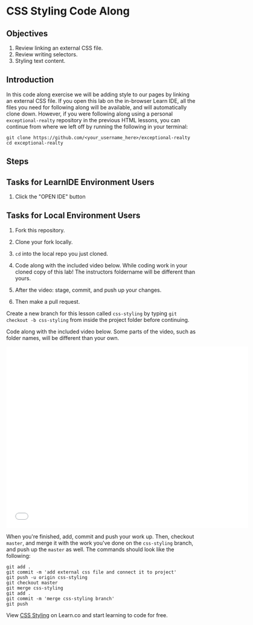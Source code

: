 
# CSS Styling Code Along

## Objectives

1. Review linking an external CSS file.
2. Review writing selectors.
3. Styling text content.

## Introduction

In this code along exercise we will be adding style to our pages by linking an external CSS file. If you open this lab on the in-browser Learn IDE, all the files you need for following along will be available, and will automatically clone down. However, if you were following along using a personal `exceptional-realty` repository in the previous HTML lessons, you can continue from where we left
off by running the following in your terminal:

```
git clone https://github.com/<your_username_here>/exceptional-realty
cd exceptional-realty
```

## Steps

## Tasks for LearnIDE Environment Users

1. Click the "OPEN IDE" button

## Tasks for Local Environment Users

1. Fork this repository.
2. Clone your fork locally.
3. `cd` into the local repo you just cloned.

1. Code along with the included video below. While coding work in your cloned copy of this lab! The instructors foldername will be different than yours.
2. After the video: stage, commit, and push up your changes.
3. Then make a pull request.

Create a new branch for this lesson called `css-styling` by typing `git checkout -b css-styling` from inside the project folder before continuing.

Code along with the included video below. Some parts of the video, such as folder names, will be different than your own.

<iframe width="640" height="480" src="//www.youtube.com/embed/aA8k-hK8qzg?rel=0&amp;controls=1&amp;showinfo=1" frameborder="0" allowfullscreen></iframe>

When you're finished, add, commit and push your work up. Then, checkout `master`, and merge it with the work you've done on the `css-styling` branch, and push up the `master` as well. The commands should look like the following:

```
git add .
git commit -m 'add external css file and connect it to project'
git push -u origin css-styling
git checkout master
git merge css-styling
git add .
git commit -m 'merge css-styling branch'
git push
```

<p data-visibility='hidden'>View <a href='https://learn.co/lessons/CSS-Styling' title='CSS Styling'>CSS Styling</a> on Learn.co and start learning to code for free.</p>
